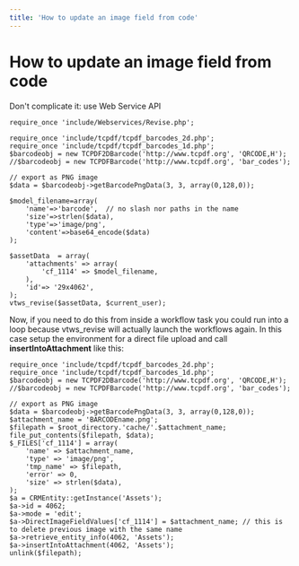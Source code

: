 ```yaml
---
title: 'How to update an image field from code'
---
```


How to update an image field from code
======================================

Don't complicate it: use Web Service API

    require_once 'include/Webservices/Revise.php';

    require_once 'include/tcpdf/tcpdf_barcodes_2d.php';
    require_once 'include/tcpdf/tcpdf_barcodes_1d.php';
    $barcodeobj = new TCPDF2DBarcode('http://www.tcpdf.org', 'QRCODE,H');
    //$barcodeobj = new TCPDFBarcode('http://www.tcpdf.org', 'bar_codes');

    // export as PNG image
    $data = $barcodeobj->getBarcodePngData(3, 3, array(0,128,0));

    $model_filename=array(
        'name'=>'barcode',  // no slash nor paths in the name
        'size'=>strlen($data),
        'type'=>'image/png',
        'content'=>base64_encode($data)
    );

    $assetData  = array(
        'attachments' => array(
            'cf_1114' => $model_filename,
        ),
        'id'=> '29x4062',
    );
    vtws_revise($assetData, $current_user);

Now, if you need to do this from inside a workflow task you could run
into a loop because vtws\_revise will actually launch the workflows
again. In this case setup the environment for a direct file upload and
call **insertIntoAttachment** like this:

    require_once 'include/tcpdf/tcpdf_barcodes_2d.php';
    require_once 'include/tcpdf/tcpdf_barcodes_1d.php';
    $barcodeobj = new TCPDF2DBarcode('http://www.tcpdf.org', 'QRCODE,H');
    //$barcodeobj = new TCPDFBarcode('http://www.tcpdf.org', 'bar_codes');

    // export as PNG image
    $data = $barcodeobj->getBarcodePngData(3, 3, array(0,128,0));
    $attachment_name = 'BARCODEname.png';
    $filepath = $root_directory.'cache/'.$attachment_name;
    file_put_contents($filepath, $data);
    $_FILES['cf_1114'] = array(
        'name' => $attachment_name,
        'type' => 'image/png',
        'tmp_name' => $filepath,
        'error' => 0,
        'size' => strlen($data),
    );
    $a = CRMEntity::getInstance('Assets');
    $a->id = 4062;
    $a->mode = 'edit';
    $a->DirectImageFieldValues['cf_1114'] = $attachment_name; // this is to delete previous image with the same name
    $a->retrieve_entity_info(4062, 'Assets');
    $a->insertIntoAttachment(4062, 'Assets');
    unlink($filepath);
